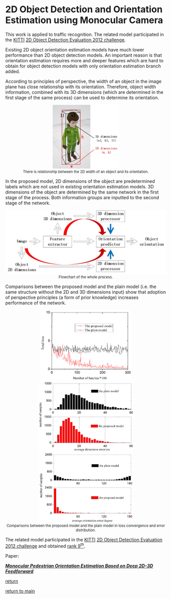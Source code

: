 # 2D Object Detection and Orientation Estimation using Monocular Camera

This work is applied to traffic recognition.
The related model participated in the [KITTI](http://www.cvlibs.net/datasets/kitti/)
[2D Object Detection Evaluation 2012
challenge](http://www.cvlibs.net/datasets/kitti/eval_object.php?obj_benchmark=2d).

Existing 2D object orientation estimation models have much lower performance than 2D object detection models.
An important reason is that orientation estimation requires more and deeper features
which are hard to obtain for object detection models with only orientation estimation branch added.

According to principles of perspective,
the width of an object in the image plane has close relationship with its orientation.
Therefore, object width information, combined with its 3D dimensions
(which are determined in the first stage of the same process) can be used to determine its orientation.

<div align="center">
    <img src="perspective.jpg" height="200" alt="perspective" />
    <center style="font-size:80%">There is relationship between the 2D width of an object and its orientation.</center>
</div>

In the proposed model, 2D dimensions of the object are predetermined labels
which are not used in existing orientation estimation models.
3D dimensions of the object are determined by the same network in the first stage of the process.
Both information groups are inputted to the second stage of the network.

<div align="center">
    <img src="whole_process.jpg" height="200" alt="whole process" />
    <center style="font-size:80%">Flowchart of the whole process.</center>
</div>

Comparisons between the proposed model and the plain model
(i.e. the same structure without the 2D and 3D dimensions input)
show that adoption of perspective principles (a form of prior knowledge)
increases performance of the network.

<div align="center">
    <img src="total_loss.jpg" height="220" alt="total loss convergence" />
    <img src="dim_distribution.jpg" height="220" alt="distribution of dimension error" />
    <img src="angle_distribution.jpg" height="220" alt="distribution of orientation error" />
    <center style="font-size:80%">Comparisons between the proposed model and the plain model in loss convergence and error distribution.</center>
</div>

The related model participated in the [KITTI](http://www.cvlibs.net/datasets/kitti/)
[2D Object Detection Evaluation 2012
challenge](http://www.cvlibs.net/datasets/kitti/eval_object.php?obj_benchmark=2d)
and obtained [rank 9<sup>th</sup>](http://www.cvlibs.net/datasets/kitti/eval_object_detail.php?&result=179771366d64fe59a16f210bca0fc30b4daca932).

Paper:

***[Monocular Pedestrian Orientation Estimation Based on Deep 2D-3D Feedforward](https://www.sciencedirect.com/science/article/abs/pii/S0031320319304820?via%3Dihub)***

[return](../../research_exp.md)

[return to main](../../../index.md)
